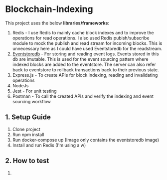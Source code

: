 # Blockchain-Indexing
This project uses the below **libraries/frameworks**:
1. Redis - I use Redis to mainly cache block indexes and to improve the operations for read operations. I also used Redis pubish/subscribe module to mock the publish and read stream for incoming blocks. This is unnecessary here as I could have used Eventstoredb for the readstream.
2. [Eventstoredb](https://www.eventstore.com/eventstoredb) - For storing and reading event logs. Events stored in this db are imutable. This is used for the event sourcing pattern where indexed blocks are added to the eventstore. The server can also refer back to eventstore to rollback transactions back to their previous state.
3. Express.js - To create APIs for block indexing, reading and invalidating operations  
4. NodeJs
5. Jest - For unit testing
6. Postman - To call the created APIs and verify the indexing and event sourcing workflow

## 1. Setup Guide
1. Clone project
2. Run npm install
3. Run docker-compose up (Image only contains the eventstoredb image)
4. Install and run Redis (I'm using a w)

## 2. How to test
1. 
